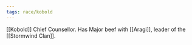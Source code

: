 ```yaml
---
tags: race/kobold
---
```

[[Kobold]] Chief Counsellor. Has Major beef with [[Aragi]], leader of the [[Stormwind Clan]].